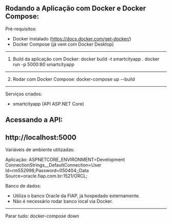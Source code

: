 Rodando a Aplicação com Docker e Docker Compose:
--------------------------------------------------
Pré-requisitos:
- Docker instalado (https://docs.docker.com/get-docker/)
- Docker Compose (já vem com Docker Desktop)
--------------------------------------------------
1. Build da aplicação com Docker:
docker build -t smartcityapp .
docker run -p 5000:80 smartcityapp
--------------------------------------------------
2. Rodar com Docker Compose:
docker-compose up --build
--------------------------------------------------
Serviços criados:
- smartcityapp (API ASP.NET Core)

Acessando a API:
--------------------------------------------------
http://localhost:5000
--------------------------------------------------
Variáveis de ambiente utilizadas:

Aplicação:
ASPNETCORE_ENVIRONMENT=Development
ConnectionStrings__DefaultConnection=User Id=rm552998;Password=050404;;Data Source=oracle.fiap.com.br:1521/ORCL;

Banco de dados:
- Utiliza o banco Oracle da FIAP, já hospedado externamente.
- Não é necessário rodar banco local via Docker.


--------------------------------------------------
Parar tudo:
docker-compose down